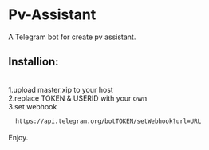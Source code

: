 # Pv-Assistant
A Telegram bot for create pv assistant.
<h2>Installion:</h2>
<br>
1.upload master.xip to your host
<br>
2.replace TOKEN & USERID with your own
<br>
3.set webhook
<br>
<code>
  https://api.telegram.org/botTOKEN/setWebhook?url=URL
</code>
<br>
Enjoy.
